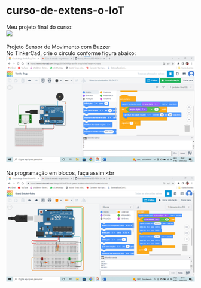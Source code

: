 # curso-de-extens-o-IoT

Meu  projeto final do curso: <br>
<img src="projeto final.jpg"><br>
<br>
 Projeto Sensor de Movimento com Buzzer<br>
No TinkerCad, crie o circulo conforme figura abaixo:<br>
<img src="projeto 3.png"><br>
<br>
Na programação em blocos, faça assim:<br
<img src="projeto 2.png"><br>
<br>
